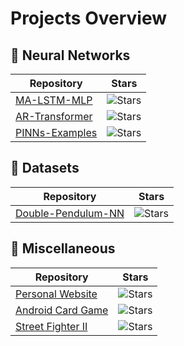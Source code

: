 # Projects Overview
 
## 🤖 Neural Networks
| Repository | Stars |
|------------|:-----:|
| [MA-LSTM-MLP](https://github.com/javierfa98/MA-LSTM-MLP) | ![Stars](https://img.shields.io/github/stars/javierfa98/MA-LSTM-MLP?style=social) |
| [AR-Transformer](https://github.com/javierfa98/AR_Transformer) | ![Stars](https://img.shields.io/github/stars/javierfa98/AR_Transformer?style=social) |
| [PINNs-Examples](https://github.com/javierfa98/PINNs-Examples) | ![Stars](https://img.shields.io/github/stars/javierfa98/PINNs-Examples?style=social) |

## 📁 Datasets
| Repository | Stars |
|------------|:-----:|
| [Double-Pendulum-NN](https://github.com/javierfa98/Double-Pendulum-NN) | ![Stars](https://img.shields.io/github/stars/javierfa98/Double-Pendulum-NN?style=social) |

## 🎲 Miscellaneous
| Repository | Stars |
|------------|:-----:|
| [Personal Website](https://github.com/javierfa98/javierfa98.github.io) | ![Stars](https://img.shields.io/github/stars/javierfa98/javierfa98.github.io?style=social) |
| [Android Card Game](https://github.com/javierfa98/Android-Card-Game) | ![Stars](https://img.shields.io/github/stars/javierfa98/Android-Card-Game?style=social) |
| [Street Fighter II](https://github.com/javierfa98/Street_Fighter_II) | ![Stars](https://img.shields.io/github/stars/javierfa98/Street_Fighter_II?style=social) |
